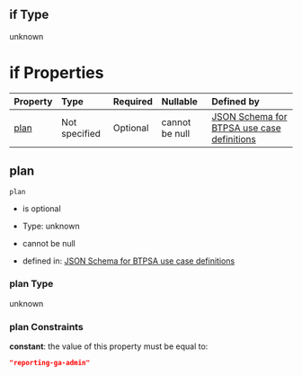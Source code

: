 ## if Type

unknown

# if Properties

| Property      | Type          | Required | Nullable       | Defined by                                                                                                                                                                                                                                    |
| :------------ | :------------ | :------- | :------------- | :-------------------------------------------------------------------------------------------------------------------------------------------------------------------------------------------------------------------------------------------- |
| [plan](#plan) | Not specified | Optional | cannot be null | [JSON Schema for BTPSA use case definitions](btpsa-usecase-properties-services-items-allof-1-then-allof-115-then-allof-1-if-properties-plan.md "undefined#/properties/services/items/allOf/1/then/allOf/115/then/allOf/1/if/properties/plan") |

## plan



`plan`

*   is optional

*   Type: unknown

*   cannot be null

*   defined in: [JSON Schema for BTPSA use case definitions](btpsa-usecase-properties-services-items-allof-1-then-allof-115-then-allof-1-if-properties-plan.md "undefined#/properties/services/items/allOf/1/then/allOf/115/then/allOf/1/if/properties/plan")

### plan Type

unknown

### plan Constraints

**constant**: the value of this property must be equal to:

```json
"reporting-ga-admin"
```
